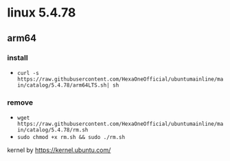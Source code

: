 # linux 5.4.78
 
## arm64

### install

- `curl -s https://raw.githubusercontent.com/HexaOneOfficial/ubuntumainline/main/catalog/5.4.78/arm64LTS.sh| sh`
 
### remove

- `wget https://raw.githubusercontent.com/HexaOneOfficial/ubuntumainline/main/catalog/5.4.78/rm.sh` 
- `sudo chmod +x rm.sh && sudo ./rm.sh` 
 
 
 
kernel by https://kernel.ubuntu.com/
